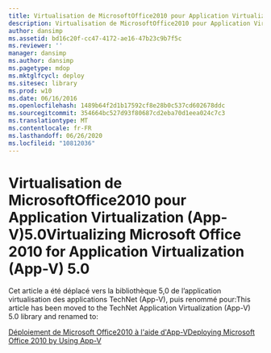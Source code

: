 ```yaml
---
title: Virtualisation de MicrosoftOffice2010 pour Application Virtualization (App-V)5.0
description: Virtualisation de MicrosoftOffice2010 pour Application Virtualization (App-V)5.0
author: dansimp
ms.assetid: bd16c20f-cc47-4172-ae16-47b23c9b7f5c
ms.reviewer: ''
manager: dansimp
ms.author: dansimp
ms.pagetype: mdop
ms.mktglfcycl: deploy
ms.sitesec: library
ms.prod: w10
ms.date: 06/16/2016
ms.openlocfilehash: 1489b64f2d1b17592cf8e28b0c537cd602678ddc
ms.sourcegitcommit: 354664bc527d93f80687cd2eba70d1eea024c7c3
ms.translationtype: MT
ms.contentlocale: fr-FR
ms.lasthandoff: 06/26/2020
ms.locfileid: "10812036"
---
```

# <span data-ttu-id="76b86-103">Virtualisation de MicrosoftOffice2010 pour Application Virtualization (App-V)5.0</span><span class="sxs-lookup"><span data-stu-id="76b86-103">Virtualizing Microsoft Office 2010 for Application Virtualization (App-V) 5.0</span></span>


<span data-ttu-id="76b86-104">Cet article a été déplacé vers la bibliothèque 5,0 de l’application virtualisation des applications TechNet (App-V), puis renommé pour:</span><span class="sxs-lookup"><span data-stu-id="76b86-104">This article has been moved to the TechNet Application Virtualization (App-V) 5.0 library and renamed to:</span></span>

[<span data-ttu-id="76b86-105">Déploiement de Microsoft Office2010 à l'aide d'App-V</span><span class="sxs-lookup"><span data-stu-id="76b86-105">Deploying Microsoft Office 2010 by Using App-V</span></span>](../appv-v5/deploying-microsoft-office-2010-by-using-app-v.md)

 

 





